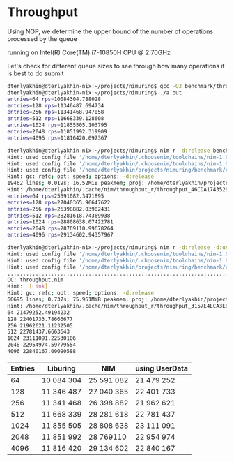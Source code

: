 # Throughput

Using NOP, we determine the upper bound of the number of operations processed by the queue

running on Intel(R) Core(TM) i7-10850H CPU @ 2.70GHz

Let's check for different queue sizes to see through how many operations it is best to do submit

``` sh
dterlyakhin@dterlyakhin-nix:~/projects/nimuring$ gcc -O3 benchmark/throughput.c -luring
dterlyakhin@dterlyakhin-nix:~/projects/nimuring$ ./a.out 
entries=64 rps=10084304.788028
entries=128 rps=11346487.694734
entries=256 rps=11341468.947058
entries=512 rps=11668339.128608
entries=1024 rps=11855505.103795
entries=2048 rps=11851992.319909
entries=4096 rps=11816420.097367
```

``` sh
dterlyakhin@dterlyakhin-nix:~/projects/nimuring$ nim r -d:release benchmark/throughput.nim 
Hint: used config file '/home/dterlyakhin/.choosenim/toolchains/nim-1.6.10/config/nim.cfg' [Conf]
Hint: used config file '/home/dterlyakhin/.choosenim/toolchains/nim-1.6.10/config/config.nims' [Conf]
Hint: used config file '/home/dterlyakhin/projects/nimuring/benchmark/config.nims' [Conf]
Hint: gc: refc; opt: speed; options: -d:release
19462 lines; 0.019s; 16.52MiB peakmem; proj: /home/dterlyakhin/projects/nimuring/benchmark/throughput.nim; out: /home/dterlyakhin/.cache/nim/throughput_r/throughput_46CDA17435264008A949F5BB7B38583BC9030269 [SuccessX]
Hint: /home/dterlyakhin/.cache/nim/throughput_r/throughput_46CDA17435264008A949F5BB7B38583BC9030269  [Exec]
entries=64 rps=25591082.3471895
entries=128 rps=27040365.96647622
entries=256 rps=26398882.03902431
entries=512 rps=28281618.74369938
entries=1024 rps=28808638.07422781
entries=2048 rps=28769110.99678264
entries=4096 rps=29134602.94357967
```

``` sh
dterlyakhin@dterlyakhin-nix:~/projects/nimuring$ nim r -d:release -d:userdata benchmark/throughput.nim 
Hint: used config file '/home/dterlyakhin/.choosenim/toolchains/nim-1.6.10/config/nim.cfg' [Conf]
Hint: used config file '/home/dterlyakhin/.choosenim/toolchains/nim-1.6.10/config/config.nims' [Conf]
Hint: used config file '/home/dterlyakhin/projects/nimuring/benchmark/config.nims' [Conf]
.............................................................................................
CC: throughput.nim
Hint:  [Link]
Hint: gc: refc; opt: speed; options: -d:release
60695 lines; 0.737s; 75.961MiB peakmem; proj: /home/dterlyakhin/projects/nimuring/benchmark/throughput.nim; out: /home/dterlyakhin/.cache/nim/throughput_r/throughput_3157E4ECA3E6BF0233791624812ABD41D9719D43 [SuccessX]
Hint: /home/dterlyakhin/.cache/nim/throughput_r/throughput_3157E4ECA3E6BF0233791624812ABD41D9719D43  [Exec]
64 21479252.49194232
128 22401733.78666677
256 21962621.11232505
512 22781437.6663643
1024 23111091.22530106
2048 22954974.59779554
4096 22840167.00090588
```

| Entries | Liburing   | NIM        | using UserData |
|---------|------------|------------|----------------|
| 64      | 10 084 304 | 25 591 082 | 21 479 252     |
| 128     | 11 346 487 | 27 040 365 | 22 401 733     |
| 256     | 11 341 468 | 26 398 882 | 21 962 621     |
| 512     | 11 668 339 | 28 281 618 | 22 781 437     |
| 1024    | 11 855 505 | 28 808 638 | 23 111 091     |
| 2048    | 11 851 992 | 28 769110  | 22 954 974     |
| 4096    | 11 816 420 | 29 134 602 | 22 840 167     |
